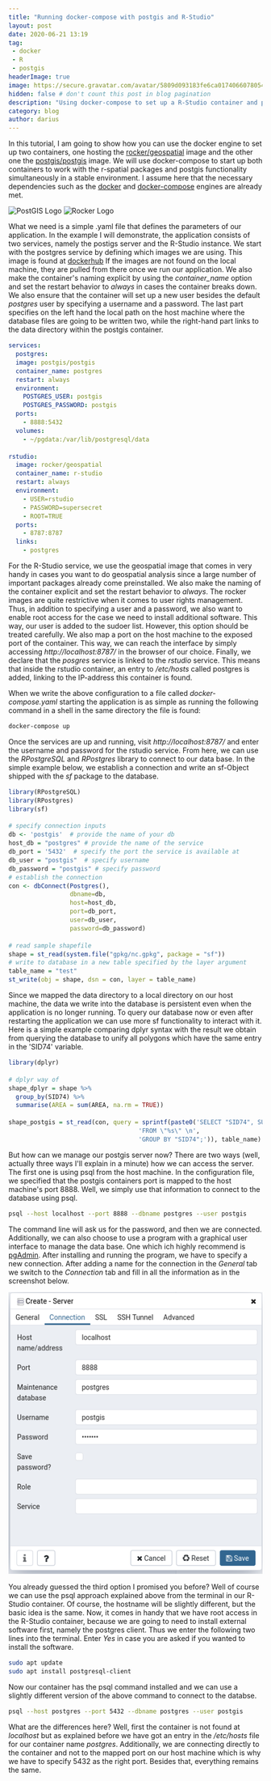 ```yaml
---
title: "Running docker-compose with postgis and R-Studio"
layout: post
date: 2020-06-21 13:19
tag: 
 - docker
 - R
 - postgis
headerImage: true
image: https://secure.gravatar.com/avatar/5809d093183fe6ca0174066078054949.jpg?s=80&r=g&d=mm
hidden: false # don't count this post in blog pagination
description: "Using docker-compose to set up a R-Studio container and postgis."
category: blog
author: darius
---
```


In this tutorial, I am going to show how you can use the docker engine to set up 
two containers, one hosting the [rocker/geospatial](https://hub.docker.com/r/rocker/geospatial) 
image and the other one the [postgis/postgis](https://hub.docker.com/r/postgis/postgis)
image. We will use docker-compose to start up both containers
to work with the r-spatial packages and postgis functionality simultaneously
in a stable environment.
I assume here that the necessary dependencies such as the [docker](https://docs.docker.com/get-docker/) and 
[docker-compose](https://docs.docker.com/compose/install/) engines are already met.

![PostGIS Logo](https://www.osgeo.org/wp-content/uploads/postgis-logo-1.png)
![Rocker Logo](https://secure.gravatar.com/avatar/5809d093183fe6ca0174066078054949.jpg?s=80&r=g&d=mm)

What we need is a simple .yaml file that defines the parameters of our application.
In the example I will demonstrate, the application consists of two services,
namely the postigs server and the R-Studio instance. We start with the postgres 
service by defining which images we are using. This image is found at [dockerhub](https://hub.docker.com/)
If the images are not found on the local machine, they are pulled from there
once we run our application. We also make the container's naming explicit by
using the _container_name_ option and set the restart behavior to _always_ in cases
the container breaks down. We also ensure that the container will set up
a new user besides the default _postgres_ user by specifying a username and a password.
The last part specifies on the left hand the local path on the host machine where 
the database files are going to be written two, while the right-hand part
links to the data directory within the postgis container.


```yaml
services:
  postgres:
  image: postgis/postgis
  container_name: postgres
  restart: always
  environment:
    POSTGRES_USER: postgis
    POSTGRES_PASSWORD: postgis
  ports:
    - 8888:5432
  volumes:
    - ~/pgdata:/var/lib/postgresql/data

rstudio:
  image: rocker/geospatial
  container_name: r-studio
  restart: always
  environment:
    - USER=rstudio
    - PASSWORD=supersecret
    - ROOT=TRUE
  ports:
    - 8787:8787
  links: 
    - postgres
```

For the R-Studio service, we use the geospatial image that comes in very
handy in cases you want to do geospatial analysis since a large number of important
packages already come preinstalled. We also make the naming of the container explicit
and set the restart behavior to _always_. The rocker images are quite restrictive
when it comes to user rights management. Thus, in addition to specifying a user and a 
password, we also want to enable root access for the case we need to install additional
software. This way, our user is added to the sudoer list. However, this option
should be treated carefully. We also map a port on the host machine to the exposed
port of the container. This way, we can reach the interface by simply accessing *http://localhost:8787/* in the browser of our choice. Finally, we declare
that the _posgres_ service is linked to the _rstudio_ service. This means that inside
the rstudio container, an entry to _/etc/hosts_ called postgres is added, linking
to the IP-address this container is found.

When we write the above configuration to a file called _docker-compose.yaml_ starting
the application is as simple as running the following command in a shell in the
same directory the file is found:


```bash
docker-compose up
```

Once the services are up and running, visit *http://localhost:8787/* and enter 
the username and password for the rstudio service. From here, we can use the _RPostgreSQL_
and _RPostgres_ library to connect to our data base. In the simple example below,
we establish a connection and write an sf-Object shipped with the _sf_ package to the 
database.


```r
library(RPostgreSQL)
library(RPostgres)
library(sf)

# specify connection inputs
db <- 'postgis'  # provide the name of your db
host_db = "postgres" # provide the name of the service
db_port = '5432'  # specify the port the service is available at
db_user = "postgis"  # specify username
db_password = "postgis" # specify password
# establish the connection
con <- dbConnect(Postgres(), 
                 dbname=db, 
                 host=host_db, 
                 port=db_port, 
                 user=db_user, 
                 password=db_password)

# read sample shapefile
shape = st_read(system.file("gpkg/nc.gpkg", package = "sf"))
# write to database in a new table specified by the layer argument
table_name = "test"
st_write(obj = shape, dsn = con, layer = table_name)
```

Since we mapped the data directory to a local directory on our host machine,
the data we write into the database is persistent even when the application 
is no longer running. To query our database now or even after restarting the 
application we can use more sf functionality to interact with it.
Here is a simple example comparing dplyr syntax with the result we obtain from
querying the database to unify all polygons which have the same entry in the 'SID74' 
variable.


```r
library(dplyr)

# dplyr way of 
shape_dplyr = shape %>%
  group_by(SID74) %>%
  summarise(AREA = sum(AREA, na.rm = TRUE))

shape_postgis = st_read(con, query = sprintf(paste0('SELECT "SID74", SUM("AREA") as "AREA", ST_UNION(geom) as geom \n',
                                    'FROM \"%s\" \n',
                                    'GROUP BY "SID74";')), table_name)
```

But how can we manage our postgis server now? There are two ways (well, actually
three ways I'll explain in a minute) how we can access the server. The first one is using psql from the host 
machine. In the configuration file, we specified that the postgis containers port
is mapped to the host machine's port 8888. Well, we simply use that information
to connect to the database using psql.


```bash
psql --host localhost --port 8888 --dbname postgres --user postgis
```

The command line will ask us for the password, and then we are connected. 
Additionally, we can also choose to use a program with a graphical user interface
to manage the data base. One which ich highly recommend is [pgAdmin](https://www.pgadmin.org/).
After installing and running the program, we have to specify a new connection.
After adding a name for the connection in the _General_ tab we switch to the
_Connection_ tab and fill in all the information as in the screenshot below.  

![pgAdmin](../assets/images/pgAdmin.png)

You already guessed the third option I promised you before? Well of course we can
use the psql approach explained above from the terminal in our R-Studio container.
Of course, the hostname will be slightly different, but the basic idea is the same.
Now, it comes in handy that we have root access in the R-Studio container, because
we are going to need to install external software first, namely the postgres client.
Thus we enter the following two lines into the terminal. Enter _Yes_ in case
you are asked if you wanted to install the software.


```bash
sudo apt update
sudo apt install postgresql-client
```

Now our container has the psql command installed and we can use a slightly different
version of the above command to connect to the databse.


```bash
psql --host postgres --port 5432 --dbname postgres --user postgis
```

What are the differences here? Well, first the container is not found at _localhost_
but as explained before we have got an entry in the _/etc/hosts_ file for our
container name _postgres_. Additionally, we are connecting directly to the container
and not to the mapped port on our host machine which is why we have to specify 5432
as the right port. Besides that, everything remains the same.

